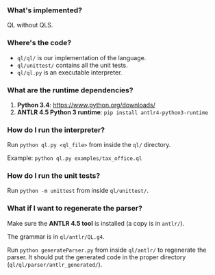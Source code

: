 ### What's implemented?
QL without QLS.

### Where's the code?
* `ql/ql/` is our implementation of the language.
* `ql/unittest/` contains all the unit tests.
* `ql/ql.py` is an executable interpreter.

### What are the runtime dependencies?
1. **Python 3.4**: https://www.python.org/downloads/
2. **ANTLR 4.5 Python 3 runtime**: `pip install antlr4-python3-runtime`

### How do I run the interpreter?
Run `python ql.py <ql_file>` from inside the `ql/` directory.

Example: `python ql.py examples/tax_office.ql`

### How do I run the unit tests?
Run `python -m unittest` from inside `ql/unittest/`.

### What if I want to regenerate the parser?
Make sure the **ANTLR 4.5 tool** is installed (a copy is in `antlr/`).

The grammar is in `ql/antlr/QL.g4`.

Run `python generateParser.py` from inside `ql/antlr/` to regenerate the
parser.
It should put the generated code in the proper directory
(`ql/ql/parser/antlr_generated/`).
